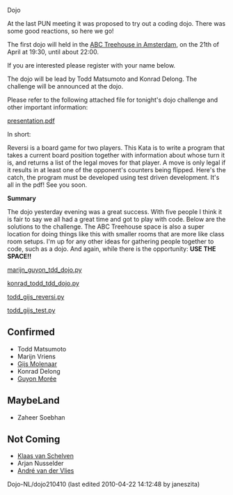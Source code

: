 Dojo 

At the last PUN meeting it was proposed to try out a coding dojo. There was some good reactions, so here we go! 

The first dojo will held in the [ABC Treehouse in Amsterdam](http://www.treehouse.abc.nl/index.php?page=location), on the 21th of April at 19:30, until about 22:00. 

If you are interested please register with your name below. 

The dojo will be lead by Todd Matsumoto and Konrad Delong. The challenge will be announced at the dojo. 

Please refer to the following attached file for tonight's dojo challenge and other important information: 

[presentation.pdf](https://github.com/elena/python-wiki-replica/blob/main/events-local-groups/Dojo-NL/dojo210410?action=AttachFile&do=view&target=presentation.pdf) 

In short: 

Reversi is a board game for two players. This Kata is to write a program that takes a current board position together with information about whose turn it is, and returns a list of the legal moves for that player. A move is only legal if it results in at least one of the opponent's counters being flipped. Here's the catch, the program must be developed using test driven development. It's all in the pdf! See you soon. 

**Summary** 

The dojo yesterday evening was a great success. With five people I think it is fair to say we all had a great time and got to play with code. Below are the solutions to the challenge. The ABC Treehouse space is also a super location for doing things like this with smaller rooms that are more like class room setups. I'm up for any other ideas for gathering people together to code, such as a dojo. And again, while there is the opportunity: **USE THE SPACE!!** 

[marijn\_guyon\_tdd\_dojo.py](https://github.com/elena/python-wiki-replica/blob/main/events-local-groups/Dojo-NL/dojo210410?action=AttachFile&do=view&target=marijn_guyon_tdd_dojo.py) 

[konrad\_todd\_tdd\_dojo.py](https://github.com/elena/python-wiki-replica/blob/main/events-local-groups/Dojo-NL/dojo210410?action=AttachFile&do=view&target=konrad_todd_tdd_dojo.py) 

[todd\_gijs\_reversi.py](https://github.com/elena/python-wiki-replica/blob/main/events-local-groups/Dojo-NL/dojo210410?action=AttachFile&do=view&target=todd_gijs_reversi.py) 

[todd\_gijs\_test.py](https://github.com/elena/python-wiki-replica/blob/main/events-local-groups/Dojo-NL/dojo210410?action=AttachFile&do=view&target=todd_gijs_test.py) 

Confirmed
---------

* Todd Matsumoto
* Marijn Vriens
* [Gijs Molenaar](http://gijs.pythonic.nl)
* Konrad Delong
* [Guyon Morée](http://www.gumuz.nl)

MaybeLand
---------

* Zaheer Soebhan

Not Coming
----------

* [Klaas van Schelven](http://www.legalsense.nl)
* Arjan Nusselder
* [André van der Vlies](mailto:andre@vandervlies.xs4all.nl)

Dojo-NL/dojo210410 (last edited 2010-04-22 14:12:48 by janeszita)
